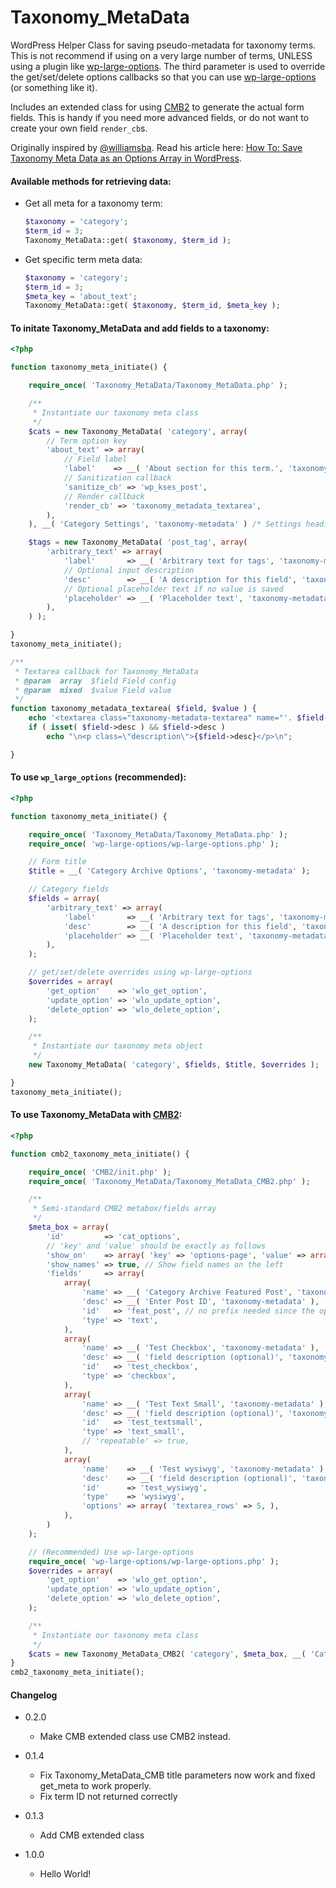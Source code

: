 Taxonomy_MetaData
=================

WordPress Helper Class for saving pseudo-metadata for taxonomy terms. This is not recommend if using on a very large number of terms, UNLESS using a plugin like [wp-large-options](https://github.com/voceconnect/wp-large-options/). The third parameter is used to override the get/set/delete options callbacks so that you can use [wp-large-options](https://github.com/voceconnect/wp-large-options/) (or something like it).

Includes an extended class for using [CMB2](https://github.com/WebDevStudios/CMB2) to generate the actual form fields. This is handy if you need more advanced fields, or do not want to create your own field `render_cb`s.

Originally inspired by [@williamsba](http://github.com/williamsba). Read his article here: [How To: Save Taxonomy Meta Data as an Options Array in WordPress](http://strangework.com/2010/07/01/how-to-save-taxonomy-meta-data-as-an-options-array-in-wordpress/).


#### Available methods for retrieving data:

* Get all meta for a taxonomy term:
	```php
	$taxonomy = 'category';
	$term_id = 3;
	Taxonomy_MetaData::get( $taxonomy, $term_id );
	```

* Get specific term meta data:
	```php
	$taxonomy = 'category';
	$term_id = 3;
	$meta_key = 'about_text';
	Taxonomy_MetaData::get( $taxonomy, $term_id, $meta_key );
	```

#### To initate Taxonomy_MetaData and add fields to a taxonomy:
```php
<?php

function taxonomy_meta_initiate() {

	require_once( 'Taxonomy_MetaData/Taxonomy_MetaData.php' );

	/**
	 * Instantiate our taxonomy meta class
	 */
	$cats = new Taxonomy_MetaData( 'category', array(
		// Term option key
		'about_text' => array(
			// Field label
			'label'    => __( 'About section for this term.', 'taxonomy-metadata' ),
			// Sanitization callback
			'sanitize_cb' => 'wp_kses_post',
			// Render callback
			'render_cb' => 'taxonomy_metadata_textarea',
		),
	), __( 'Category Settings', 'taxonomy-metadata' ) /* Settings heading */ );

	$tags = new Taxonomy_MetaData( 'post_tag', array(
		'arbitrary_text' => array(
			'label'       => __( 'Arbitrary text for tags', 'taxonomy-metadata' ),
			// Optional input description
			'desc'        => __( 'A description for this field', 'taxonomy-metadata' ),
			// Optional placeholder text if no value is saved
			'placeholder' => __( 'Placeholder text', 'taxonomy-metadata' ),
		),
	) );

}
taxonomy_meta_initiate();

/**
 * Textarea callback for Taxonomy_MetaData
 * @param  array  $field Field config
 * @param  mixed  $value Field value
 */
function taxonomy_metadata_textarea( $field, $value ) {
	echo '<textarea class="taxonomy-metadata-textarea" name="'. $field->id .'" id="'. $field->id .'">'. esc_textarea( $value ) .'</textarea>';
	if ( isset( $field->desc ) && $field->desc )
		echo "\n<p class=\"description\">{$field->desc}</p>\n";

}
```

#### To use `wp_large_options` (recommended):
```php
<?php

function taxonomy_meta_initiate() {

	require_once( 'Taxonomy_MetaData/Taxonomy_MetaData.php' );
	require_once( 'wp-large-options/wp-large-options.php' );

	// Form title
	$title = __( 'Category Archive Options', 'taxonomy-metadata' );

	// Category fields
	$fields = array(
		'arbitrary_text' => array(
			'label'       => __( 'Arbitrary text for tags', 'taxonomy-metadata' ),
			'desc'        => __( 'A description for this field', 'taxonomy-metadata' ),
			'placeholder' => __( 'Placeholder text', 'taxonomy-metadata' ),
		),
	);

	// get/set/delete overrides using wp-large-options
	$overrides = array(
		'get_option'    => 'wlo_get_option',
		'update_option' => 'wlo_update_option',
		'delete_option' => 'wlo_delete_option',
	);

	/**
	 * Instantiate our taxonomy meta object
	 */
	new Taxonomy_MetaData( 'category', $fields, $title, $overrides );

}
taxonomy_meta_initiate();
```

#### To use Taxonomy_MetaData with [CMB2](https://github.com/WebDevStudios/CMB2):
```php
<?php

function cmb2_taxonomy_meta_initiate() {

	require_once( 'CMB2/init.php' );
	require_once( 'Taxonomy_MetaData/Taxonomy_MetaData_CMB2.php' );

	/**
	 * Semi-standard CMB2 metabox/fields array
	 */
	$meta_box = array(
		'id'         => 'cat_options',
		// 'key' and 'value' should be exactly as follows
		'show_on'    => array( 'key' => 'options-page', 'value' => array( 'unknown', ), ),
		'show_names' => true, // Show field names on the left
		'fields'     => array(
			array(
				'name' => __( 'Category Archive Featured Post', 'taxonomy-metadata' ),
				'desc' => __( 'Enter Post ID', 'taxonomy-metadata' ),
				'id'   => 'feat_post', // no prefix needed since the options are one option array.
				'type' => 'text',
			),
			array(
				'name' => __( 'Test Checkbox', 'taxonomy-metadata' ),
				'desc' => __( 'field description (optional)', 'taxonomy-metadata' ),
				'id'   => 'test_checkbox',
				'type' => 'checkbox',
			),
 			array(
				'name' => __( 'Test Text Small', 'taxonomy-metadata' ),
				'desc' => __( 'field description (optional)', 'taxonomy-metadata' ),
				'id'   => 'test_textsmall',
				'type' => 'text_small',
				// 'repeatable' => true,
			),
			array(
				'name'    => __( 'Test wysiwyg', 'taxonomy-metadata' ),
				'desc'    => __( 'field description (optional)', 'taxonomy-metadata' ),
				'id'      => 'test_wysiwyg',
				'type'    => 'wysiwyg',
				'options' => array( 'textarea_rows' => 5, ),
			),
		)
	);

	// (Recommended) Use wp-large-options
	require_once( 'wp-large-options/wp-large-options.php' );
	$overrides = array(
		'get_option'    => 'wlo_get_option',
		'update_option' => 'wlo_update_option',
		'delete_option' => 'wlo_delete_option',
	);

	/**
	 * Instantiate our taxonomy meta class
	 */
	$cats = new Taxonomy_MetaData_CMB2( 'category', $meta_box, __( 'Category Settings', 'taxonomy-metadata' ), $overrides );
}
cmb2_taxonomy_meta_initiate();
```

#### Changelog

* 0.2.0
	* Make CMB extended class use CMB2 instead.

* 0.1.4
	* Fix Taxonomy_MetaData_CMB title parameters now work and fixed get_meta to work properly.
	* Fix term ID not returned correctly

* 0.1.3
	* Add CMB extended class

* 1.0.0
	* Hello World!
